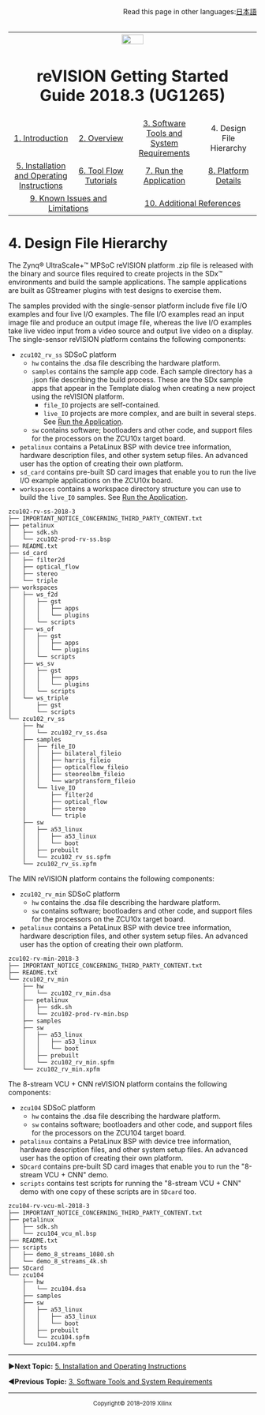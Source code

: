 <p align="right">
            Read this page in other languages:<a href="../docs-jp/Docs/design-file-hierarchy.md">日本語</a>    <table style="width:100%"><table style="width:100%">
  <tr>

<th width="100%" colspan="6"><img src="https://www.xilinx.com/content/dam/xilinx/imgs/press/media-kits/corporate/xilinx-logo.png" width="30%"/><h1>reVISION Getting Started Guide 2018.3 (UG1265)</h1>
</th>

  </tr>
  <tr>
    <td width="17%" align="center"><a href="../README.md">1. Introduction</a></td>
    <td width="16%" align="center"><a href="overview.md">2. Overview</a></td>
    <td width="17%" align="center"><a href="software-tools-system-requirements.md">3. Software Tools and System Requirements</a></td>
    <td width="17%" align="center">4. Design File Hierarchy</td>
</tr>
<tr>
    <td width="17%" align="center"><a href="operating-instructions.md">5. Installation and Operating Instructions</a></td>
    <td width="16%" align="center"><a href="tool-flow-tutorials.md">6. Tool Flow Tutorials</a></td>
    <td width="17%" align="center"><a href="run-application.md">7. Run the Application</a></td>
    <td width="17%" align="center"><a href="platform-details.md">8. Platform Details</a></td>    
  </tr>
<tr>
    <td width="17%" align="center" colspan="2"><a href="known-issues-limitations.md">9. Known Issues and Limitations</a></td>
    <td width="16%" align="center" colspan="2"><a href="additional-references.md">10. Additional References</a></td>
</tr>
</table>

# 4. Design File Hierarchy

The Zynq® UltraScale+™ MPSoC reVISION platform .zip file is released with the binary and source files required to create projects in the SDx™ environments and build the sample applications. The sample applications are built as GStreamer plugins with test designs to exercise them.


The samples provided with the single-sensor platform include five file I/O examples and four live I/O examples. The file I/O examples read an input image file and produce an output image file, whereas the live I/O examples take live video input from a video source and output live video on a display. The single-sensor reVISION platform contains the following components:

* `zcu102_rv_ss` SDSoC platform
  * `hw` contains the .dsa file describing the hardware platform.
  * `samples` contains the sample app code. Each sample directory has a .json file describing the build process. These are the SDx sample apps that appear in the Template dialog when creating a new project using the reVISION platform.
    * `file_IO` projects are self-contained.
    * `live_IO` projects are more complex, and are built in several steps. See <a href="run-application.md">Run the Application</a>.
  * `sw` contains software; bootloaders and other code, and support files for the processors on the ZCU10x target board.
* `petalinux` contains a PetaLinux BSP with device tree information, hardware description files, and other system setup files. An advanced user has the option of creating their own platform.
* `sd_card` contains pre-built SD card images that enable you to run the live I/O example applications on the ZCU10x board.
* `workspaces` contains a workspace directory structure you can use to build the `live_IO` samples. See <a href="run-application.md">Run the Application</a>.

```
zcu102-rv-ss-2018-3
├── IMPORTANT_NOTICE_CONCERNING_THIRD_PARTY_CONTENT.txt
├── petalinux
│   ├── sdk.sh
│   └── zcu102-prod-rv-ss.bsp
├── README.txt
├── sd_card
│   ├── filter2d
│   ├── optical_flow
│   ├── stereo
│   └── triple
├── workspaces
│   ├── ws_f2d
│   │   ├── gst
│   │   │   ├── apps
│   │   │   └── plugins
│   │   └── scripts
│   ├── ws_of
│   │   ├── gst
│   │   │   ├── apps
│   │   │   └── plugins
│   │   └── scripts
│   ├── ws_sv
│   │   ├── gst
│   │   │   ├── apps
│   │   │   └── plugins
│   │   └── scripts
│   └── ws_triple
│       ├── gst
│       └── scripts
└── zcu102_rv_ss
    ├── hw
    │   └── zcu102_rv_ss.dsa
    ├── samples
    │   ├── file_IO
    │   │   ├── bilateral_fileio
    │   │   ├── harris_fileio
    │   │   ├── opticalflow_fileio
    │   │   ├── steoreolbm_fileio
    │   │   └── warptransform_fileio
    │   └── live_IO
    │       ├── filter2d
    │       ├── optical_flow
    │       ├── stereo
    │       └── triple
    ├── sw
    │   ├── a53_linux
    │   │   ├── a53_linux
    │   │   └── boot
    │   ├── prebuilt
    │   └── zcu102_rv_ss.spfm
    └── zcu102_rv_ss.xpfm
```

The MIN reVISION platform contains the following components:

* `zcu102_rv_min` SDSoC platform
  * `hw` contains the .dsa file describing the hardware platform.
  * `sw` contains software; bootloaders and other code, and support files for the processors on the ZCU10x target board.
* `petalinux` contains a PetaLinux BSP with device tree information, hardware description files, and other system setup files. An advanced user has the option of creating their own platform.


```
zcu102-rv-min-2018-3
├── IMPORTANT_NOTICE_CONCERNING_THIRD_PARTY_CONTENT.txt
├── README.txt
└── zcu102_rv_min
    ├── hw
    │   └── zcu102_rv_min.dsa
    ├── petalinux
    │   ├── sdk.sh
    │   └── zcu102-prod-rv-min.bsp
    ├── samples
    ├── sw
    │   ├── a53_linux
    │   │   ├── a53_linux
    │   │   └── boot
    │   ├── prebuilt
    │   └── zcu102_rv_min.spfm
    └── zcu102_rv_min.xpfm
```

The 8-stream VCU + CNN reVISION platform contains the following components:
* `zcu104` SDSoC platform
  * `hw` contains the .dsa file describing the hardware platform.
  * `sw` contains software; bootloaders and other code, and support files for the processors on the ZCU104 target board.
* `petalinux` contains a PetaLinux BSP with device tree information, hardware description files, and other system setup files. An advanced user has the option of creating their own platform.
* `SDcard` contains pre-built SD card images that enable you to run the "8-stream VCU + CNN" demo.
* `scripts` contains test scripts for running the "8-stream VCU + CNN" demo with one copy of these scripts are in `SDcard` too.

```
zcu104-rv-vcu-ml-2018-3
├── IMPORTANT_NOTICE_CONCERNING_THIRD_PARTY_CONTENT.txt
├── petalinux
│   ├── sdk.sh
│   └── zcu104_vcu_ml.bsp
├── README.txt
├── scripts
│   ├── demo_8_streams_1080.sh
│   └── demo_8_streams_4k.sh
├── SDcard
└── zcu104
    ├── hw
    │   └── zcu104.dsa
    ├── samples
    ├── sw
    │   ├── a53_linux
    │   │   ├── a53_linux
    │   │   └── boot
    │   ├── prebuilt
    │   └── zcu104.spfm
    └── zcu104.xpfm
```
<hr/>

:arrow_forward:**Next Topic:**  [5. Installation and Operating Instructions](operating-instructions.md)

:arrow_backward:**Previous Topic:**  [3. Software Tools and System Requirements](software-tools-system-requirements.md)
<hr/>
<p align="center"><sup>Copyright&copy; 2018–2019 Xilinx</sup></p>
